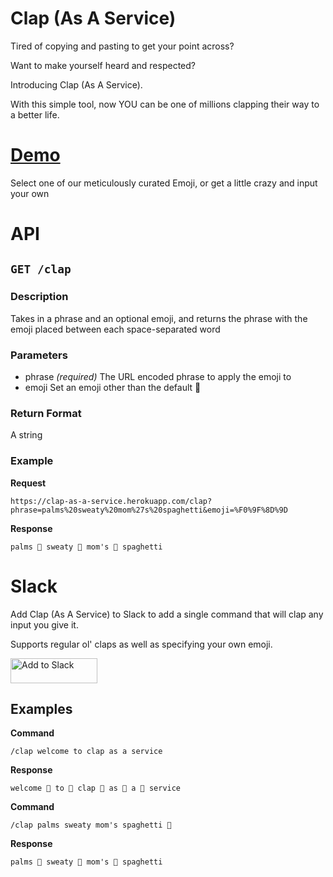 # Clap (As A Service)

Tired of copying and pasting to get your point across?

Want to make yourself heard and respected?

Introducing Clap (As A Service).

With this simple tool, now YOU can be one of millions clapping their way to a better life.

# [Demo](http://salockhart.github.io/clap-as-a-service/)

Select one of our meticulously curated Emoji, or get a little crazy and input your own

# API

## `GET /clap`

### Description
Takes in a phrase and an optional emoji, and returns the phrase with the emoji placed between each space-separated word

### Parameters
* phrase _(required)_
The URL encoded phrase to apply the emoji to
* emoji
Set an emoji other than the default 👏

### Return Format
A string

### Example
**Request**
    
    https://clap-as-a-service.herokuapp.com/clap?phrase=palms%20sweaty%20mom%27s%20spaghetti&emoji=%F0%9F%8D%9D

**Response**

    palms 🍝 sweaty 🍝 mom's 🍝 spaghetti

# Slack

Add Clap (As A Service) to Slack to add a single command that will clap any input you give it.

Supports regular ol' claps as well as specifying your own emoji.

<a href="https://slack.com/oauth/authorize?&client_id=11167364134.165634777125&scope=commands"><img alt="Add to Slack" height="40" width="139" src="https://platform.slack-edge.com/img/add_to_slack.png" srcset="https://platform.slack-edge.com/img/add_to_slack.png 1x, https://platform.slack-edge.com/img/add_to_slack@2x.png 2x" /></a>

## Examples

**Command**

    /clap welcome to clap as a service

**Response**

    welcome 👏 to 👏 clap 👏 as 👏 a 👏 service

**Command**

    /clap palms sweaty mom's spaghetti 🍝

**Response**

    palms 🍝 sweaty 🍝 mom's 🍝 spaghetti
